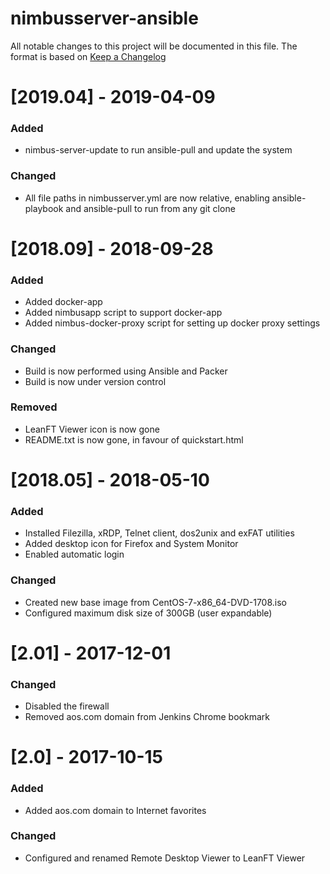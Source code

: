 # nimbusserver-ansible
All notable changes to this project will be documented in this file. The format is based on [Keep a Changelog](http://keepachangelog.com/en/1.0.0/)

# [2019.04] - 2019-04-09

### Added
- nimbus-server-update to run ansible-pull and update the system

### Changed
- All file paths in nimbusserver.yml are now relative, enabling ansible-playbook and ansible-pull to run from any git clone

# [2018.09] - 2018-09-28

### Added
- Added docker-app
- Added nimbusapp script to support docker-app
- Added nimbus-docker-proxy script for setting up docker proxy settings

### Changed
- Build is now performed using Ansible and Packer
- Build is now under version control

### Removed
- LeanFT Viewer icon is now gone
- README.txt is now gone, in favour of quickstart.html

# [2018.05] - 2018-05-10

### Added
- Installed Filezilla, xRDP, Telnet client, dos2unix and exFAT utilities
- Added desktop icon for Firefox and System Monitor
- Enabled automatic login

### Changed
- Created new base image from CentOS-7-x86_64-DVD-1708.iso
- Configured maximum disk size of 300GB (user expandable)

# [2.01] - 2017-12-01

### Changed
- Disabled the firewall
- Removed aos.com domain from Jenkins Chrome bookmark

# [2.0] - 2017-10-15

### Added
- Added aos.com domain to Internet favorites

### Changed
- Configured and renamed Remote Desktop Viewer to LeanFT Viewer 